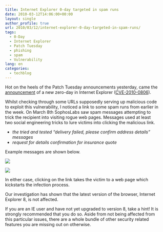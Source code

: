 ```yaml
---
title: Internet Explorer 0-day targeted in spam runs
date: 2010-03-12T14:06:00+00:00
layout: single
author_profile: true
url: 2010/03/12/internet-explorer-0-day-targeted-in-spam-runs/
tags:
  - 0-Day
  - Internet Explorer
  - Patch Tuesday
  - phishing
  - spam
  - Vulnerability
lang: en
categories: 
  - techblog
---
```

Hot on the heels of the Patch Tuesday announcements yesterday, came the [announcement](http://www.microsoft.com/technet/security/advisory/981374.mspx) of a new zero-day in Internet Explorer ([CVE-2010-0806](http://www.cve.mitre.org/cgi-bin/cvename.cgi?name=CVE-2010-0806)).

Whilst checking through some URLs supposedly serving up malicious code to exploit this vulnerability, I noticed a link to some spam runs from earlier in the week. On March 8th SophosLabs saw spam messages attempting to trick the recipient into visiting rogue web pages. Messages used at least two social engineering tricks to lure victims into clicking the malicious link.

  * _the tried and tested “delivery failed, please confirm address details” messages_
  * _request for details confirmation for insurance quote_

Example messages are shown below.

[![](http://2.bp.blogspot.com/_vaUVXcmC3OI/S5pCf9vlmOI/AAAAAAAABQs/CC_l-sSHy5w/s400/0806-spam1.jpg)](http://2.bp.blogspot.com/_vaUVXcmC3OI/S5pCf9vlmOI/AAAAAAAABQs/CC_l-sSHy5w/s1600-h/0806-spam1.jpg)

[![](http://3.bp.blogspot.com/_vaUVXcmC3OI/S5pCgJmE_FI/AAAAAAAABQw/zDVy1bcyhqk/s400/0806-spam2.jpg)](http://3.bp.blogspot.com/_vaUVXcmC3OI/S5pCgJmE_FI/AAAAAAAABQw/zDVy1bcyhqk/s1600-h/0806-spam2.jpg)

In either case, clicking on the link takes the victim to a web page which kickstarts the infection process.

Our investigation has shown that the latest version of the browser, Internet Explorer 8, is not affected.

If you are an IE user and have not yet upgraded to version 8, take a hint! It is strongly recommended that you do so. Aside from not being affected from this particular issues, there are a whole bundle of other security related features you are missing out on otherwise.